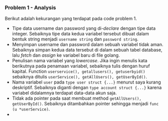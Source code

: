 ### Problem 1 - Analysis

Berikut adalah kekurangan yang terdapat pada code problem 1.
- Tipe data username dan password yang di-*declare* dengan tipe data integer. Sebaiknya tipe data kedua variabel tersebut dibuat dalam bentuk string menjadi `username string` dan `password string`.
- Menyimpan username dan password dalam sebuah variabel tidak aman. Sebaiknya simpan kedua data tersebut di dalam sebuah tabel database, lalu *fetch* dan *assign* ke variabel baru di file golang.
- Penulisan nama variabel yang *lowercase*. Jika ingin menulis kata berikutnya pada penamaan variabel, sebaiknya tulis dengan huruf kapital. Function `userservice(), getallusers(), getuserbyid()` sebaiknya ditulis `userService(), getAllUsers(), getUserById()`.
- Nama variabel `user` pada `type user struct {...}` menurut saya kurang deskriptif. Sebaiknya diganti dengan `type account struct {...}` karena variabel didalamnya terdapat data-data akun saja.
- Tidak ada pointer pada saat membuat method `getAllUsers(), getUserById()`. Sebaiknya ditambahkan pointer sehingga menjadi `func (u *userService)`.
- 